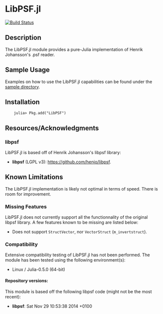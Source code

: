 # LibPSF.jl

[![Build Status](https://travis-ci.org/ma-laforge/LibPSF.jl.svg?branch=master)](https://travis-ci.org/ma-laforge/LibPSF.jl)

## Description

The LibPSF.jl module provides a pure-Julia implementation of Henrik Johansson's .psf reader.

## Sample Usage

Examples on how to use the LibPSF.jl capabilities can be found under the [sample directory](sample/).

<a name="Installation"></a>
## Installation

		julia> Pkg.add("LibPSF")

## Resources/Acknowledgments

### libpsf

LibPSF.jl is based off of Henrik Johansson's libpsf library:

 - **libpsf** (LGPL v3): <https://github.com/henjo/libpsf>.

## Known Limitations

The LibPSF.jl implementation is likely not optimal in terms of speed.  There is room for improvement.

### Missing Features

LibPSF.jl does not currently support all the functionnality of the original libpsf library.  A few features known to be missing are listed below:

 - Does not support `StructVector`, nor `VectorStruct` (`m_invertstruct`).

### Compatibility

Extensive compatibility testing of LibPSF.jl has not been performed.  The module has been tested using the following environment(s):

 - Linux / Julia-0.5.0 (64-bit)

#### Repository versions:

This module is based off the following libpsf code (might not be the most recent):

 - **libpsf**: Sat Nov 29 10:53:38 2014 +0100
